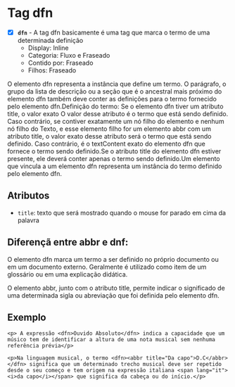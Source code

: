 # Tag dfn

- [X] **`dfn`** - A tag dfn basicamente é uma tag que marca o termo de uma determinada definição
  - Display: Inline
  - Categoria: Fluxo e Fraseado
  - Contido por: Fraseado
  - Filhos: Fraseado

O elemento dfn representa a instância que define um termo. O parágrafo, o grupo da lista de descrição ou a seção que é o ancestral mais próximo do elemento dfn também deve conter as definições para o termo fornecido pelo elemento dfn.Definição do termo: Se o elemento dfn tiver um atributo title, o valor exato O valor desse atributo é o termo que está sendo definido. Caso contrário, se contiver exatamente um nó filho do elemento e nenhum nó filho do Texto, e esse elemento filho for um elemento abbr com um atributo title, o valor exato desse atributo será o termo que está sendo definido. Caso contrário, é o textContent exato do elemento dfn que fornece o termo sendo definido.Se o atributo title do elemento dfn estiver presente, ele deverá conter apenas o termo sendo definido.Um elemento que vincula a um elemento dfn representa um instância do termo definido pelo elemento dfn.

## Atributos

- `title`: texto que será mostrado quando o mouse for parado em cima da palavra

## Diferençã entre abbr e dnf:

O elemento dfn marca um termo a ser definido no próprio documento ou em um documento externo. Geralmente é utilizado como item de um glossário ou em uma explicação didática.

O elemento abbr, junto com o atributo title, permite indicar o significado de uma determinada sigla ou abreviação que foi definida pelo elemento dfn.

## Exemplo

```
<p> A expressão <dfn>Ouvido Absoluto</dfn> indica a capacidade que um músico tem de identificar a altura de uma nota musical sem nenhuma referência prévia</p>

<p>Na linguagem musical, o termo <dfn><abbr title="Da capo">D.C</abbr></dfn> significa que um determinado trecho musical deve ser repetido desde o seu começo e tem origem na expressão italiana <span lang="it"><i>da capo</i></span> que significa da cabeça ou do início.</p>
```
